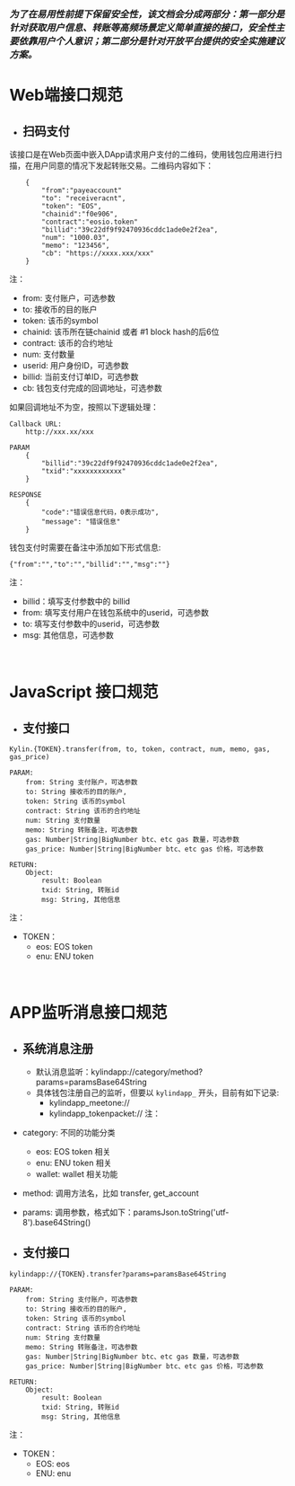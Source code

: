 ### *为了在易用性前提下保留安全性，该文档会分成两部分：第一部分是针对获取用户信息、转账等高频场景定义简单直接的接口，安全性主要依靠用户个人意识；第二部分是针对开放平台提供的安全实施建议方案。*

# Web端接口规范  
* ## 扫码支付  
该接口是在Web页面中嵌入DApp请求用户支付的二维码，使用钱包应用进行扫描，在用户同意的情况下发起转账交易。二维码内容如下： 
```
    {
        "from":"payeaccount"
        "to": "receiveracnt",
        "token": "EOS",
        "chainid":"f0e906",
        "contract":"eosio.token"
        "billid":"39c22df9f92470936cddc1ade0e2f2ea",
        "num": "1000.03",
        "memo": "123456",
        "cb": "https://xxxx.xxx/xxx"
    }
```

注：
* from: 支付账户，可选参数
* to: 接收币的目的账户
* token: 该币的symbol
* chainid: 该币所在链chainid 或者 #1 block hash的后6位
* contract: 该币的合约地址
* num: 支付数量
* userid: 用户身份ID，可选参数
* billid: 当前支付订单ID，可选参数
* cb: 钱包支付完成的回调地址，可选参数

如果回调地址不为空，按照以下逻辑处理：
```
Callback URL:
    http://xxx.xx/xxx

PARAM
    {
        "billid":"39c22df9f92470936cddc1ade0e2f2ea",
        "txid":"xxxxxxxxxxxx"
    }

RESPONSE
    {
        "code":"错误信息代码，0表示成功",
        "message": "错误信息"
    }
```
钱包支付时需要在备注中添加如下形式信息:
```
{"from":"","to":"","billid":"","msg":""} 
```
注：
* billid：填写支付参数中的 billid
* from: 填写支付用户在钱包系统中的userid，可选参数
* to: 填写支付参数中的userid，可选参数
* msg: 其他信息，可选参数

<br/>  

# JavaScript 接口规范  
* ## 支付接口
```
Kylin.{TOKEN}.transfer(from, to, token, contract, num, memo, gas, gas_price)

PARAM:
    from: String 支付账户，可选参数
    to: String 接收币的目的账户, 
    token: String 该币的symbol
    contract: String 该币的合约地址
    num: String 支付数量
    memo: String 转账备注，可选参数
    gas: Number|String|BigNumber btc、etc gas 数量，可选参数
    gas_price: Number|String|BigNumber btc、etc gas 价格，可选参数

RETURN:
    Object:
        result: Boolean
        txid: String, 转账id
        msg: String, 其他信息
```  
注：
* TOKEN：
    * eos: EOS token
    * enu: ENU token

<br/>  

# APP监听消息接口规范 
* ## 系统消息注册
    * 默认消息监听：kylindapp://category/method?params=paramsBase64String
    * 具体钱包注册自己的监听，但要以 `kylindapp_` 开头，目前有如下记录:
        * kylindapp_meetone://
        * kylindapp_tokenpacket://
注：
* category: 不同的功能分类
    * eos: EOS token 相关
    * enu: ENU token 相关
    * wallet: wallet 相关功能
* method: 调用方法名，比如 transfer, get_account
* params: 调用参数，格式如下：paramsJson.toString('utf-8').base64String()

* ## 支付接口
```
kylindapp://{TOKEN}.transfer?params=paramsBase64String

PARAM:
    from: String 支付账户，可选参数
    to: String 接收币的目的账户, 
    token: String 该币的symbol
    contract: String 该币的合约地址
    num: String 支付数量
    memo: String 转账备注，可选参数
    gas: Number|String|BigNumber btc、etc gas 数量，可选参数
    gas_price: Number|String|BigNumber btc、etc gas 价格，可选参数

RETURN:
    Object:
        result: Boolean
        txid: String, 转账id
        msg: String, 其他信息
```  
注：
* TOKEN：
    * EOS: eos
    * ENU: enu






